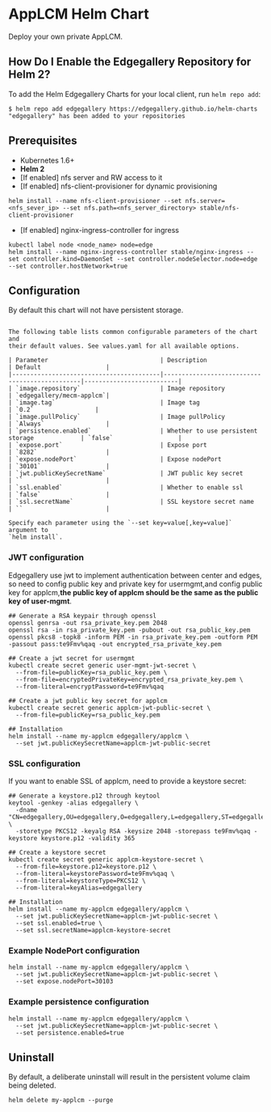 # AppLCM Helm Chart
Deploy your own private AppLCM.

## How Do I Enable the Edgegallery Repository for Helm 2?
To add the Helm Edgegallery Charts for your local client, run `helm repo add`:

```
$ helm repo add edgegallery https://edgegallery.github.io/helm-charts
"edgegallery" has been added to your repositories
```

## Prerequisites
* Kubernetes 1.6+
* **Helm 2**
* [If enabled] nfs server and RW access to it
* [If enabled] nfs-client-provisioner for dynamic provisioning
```
helm install --name nfs-client-provisioner --set nfs.server=<nfs_sever_ip> --set nfs.path=<nfs_server_directory> stable/nfs-client-provisioner 
```
* [If enabled] nginx-ingress-controller for ingress
```
kubectl label node <node_name> node=edge
helm install --name nginx-ingress-controller stable/nginx-ingress --set controller.kind=DaemonSet --set controller.nodeSelector.node=edge --set controller.hostNetwork=true
```
## Configuration
By default this chart will not have persistent storage.
```

The following table lists common configurable parameters of the chart and
their default values. See values.yaml for all available options.

| Parameter                               | Description                                   | Default                  |
|-----------------------------------------|-----------------------------------------------|--------------------------|
| `image.repository`                      | Image repository                              | `edgegallery/mecm-applcm`|
| `image.tag`                             | Image tag                                     | `0.2`                 |
| `image.pullPolicy`                      | Image pullPolicy                              | `Always`                 |
| `persistence.enabled`                   | Whether to use persistent storage             | `false`                  |
| `expose.port`                           | Expose port                                   | `8282`                   |
| `expose.nodePort`                       | Expose nodePort                               | `30101`                  |
| `jwt.publicKeySecretName`               | JWT public key secret                         | ``                       |
| `ssl.enabled`                           | Whether to enable ssl                         | `false`                  |
| `ssl.secretName`                        | SSL keystore secret name                      | ``                       |

Specify each parameter using the `--set key=value[,key=value]` argument to
`helm install`.
```

### JWT configuration
Edgegallery use jwt to implement authentication between center and edges, so need to config public key and private key 
for usermgmt,and config public key for applcm,**the public key of applcm should be the same as the public key of user-mgmt**.
```shell
## Generate a RSA keypair through openssl
openssl genrsa -out rsa_private_key.pem 2048
openssl rsa -in rsa_private_key.pem -pubout -out rsa_public_key.pem
openssl pkcs8 -topk8 -inform PEM -in rsa_private_key.pem -outform PEM -passout pass:te9Fmv%qaq -out encrypted_rsa_private_key.pem

## Create a jwt secret for usermgmt
kubectl create secret generic user-mgmt-jwt-secret \
  --from-file=publicKey=rsa_public_key.pem \
  --from-file=encryptedPrivateKey=encrypted_rsa_private_key.pem \
  --from-literal=encryptPassword=te9Fmv%qaq

## Create a jwt public key secret for applcm
kubectl create secret generic applcm-jwt-public-secret \
  --from-file=publicKey=rsa_public_key.pem

## Installation
helm install --name my-applcm edgegallery/applcm \
  --set jwt.publicKeySecretName=applcm-jwt-public-secret
```

### SSL configuration
If you want to enable SSL of applcm, need to provide a keystore secret:
```shell
## Generate a keystore.p12 through keytool
keytool -genkey -alias edgegallery \
  -dname "CN=edgegallery,OU=edgegallery,O=edgegallery,L=edgegallery,ST=edgegallery,C=CN" \
  -storetype PKCS12 -keyalg RSA -keysize 2048 -storepass te9Fmv%qaq -keystore keystore.p12 -validity 365

## Create a keystore secret
kubectl create secret generic applcm-keystore-secret \
  --from-file=keystore.p12=keystore.p12 \
  --from-literal=keystorePassword=te9Fmv%qaq \
  --from-literal=keystoreType=PKCS12 \
  --from-literal=keyAlias=edgegallery

## Installation
helm install --name my-applcm edgegallery/applcm \
  --set jwt.publicKeySecretName=applcm-jwt-public-secret \
  --set ssl.enabled=true \
  --set ssl.secretName=applcm-keystore-secret
```

### Example NodePort configuration
```shell
helm install --name my-applcm edgegallery/applcm \
  --set jwt.publicKeySecretName=applcm-jwt-public-secret \
  --set expose.nodePort=30103
```

### Example persistence configuration
```shell
helm install --name my-applcm edgegallery/applcm \
  --set jwt.publicKeySecretName=applcm-jwt-public-secret \
  --set persistence.enabled=true
```

## Uninstall
By default, a deliberate uninstall will result in the persistent volume
claim being deleted.

```shell
helm delete my-applcm --purge
```
